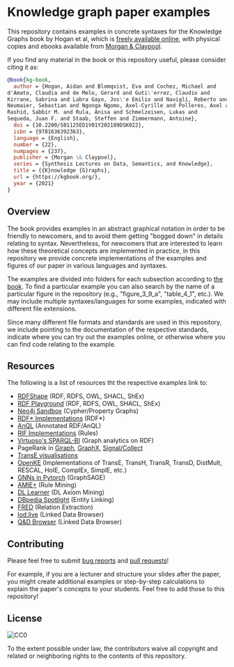 # Knowledge graph paper examples

This repository contains examples in concrete syntaxes for the Knowledge Graphs book by Hogan et al, which is [freely available online](https://kgbook.org/), with physical copies and ebooks available from [Morgan & Claypool](http://www.morganclaypoolpublishers.com/catalog_Orig/product_info.php?products_id=1683).

If you find any material in the book or this repository useful, please consider citing it as:

```bibtex
@book{kg-book,
  author = {Hogan, Aidan and Blomqvist, Eva and Cochez, Michael and
d'Amato, Claudia and de Melo, Gerard and Guti\'errez, Claudio and
Kirrane, Sabrina and Labra Gayo, Jos\'e Emilio and Navigli, Roberto and
Neumaier, Sebastian and Ngonga Ngomo, Axel-Cyrille and Polleres, Axel and
Rashid, Sabbir M. and Rula, Anisa and Schmelzeisen, Lukas and
Sequeda, Juan F. and Staab, Steffen and Zimmermann, Antoine},
  doi = {10.2200/S01125ED1V01Y202109DSK022},
  isbn = {9781636392363},
  language = {English},
  number = {22},
  numpages = {237},
  publisher = {Morgan \& Claypool},
  series = {Synthesis Lectures on Data, Semantics, and Knowledge},
  title = {{K}nowledge {G}raphs},
  url = {https://kgbook.org/},
  year = {2021}
}
```

## Overview

The book provides examples in an abstract graphical notation in order to be friendly to newcomers, and to avoid them getting "bogged down" in details relating to syntax.  Nevertheless, for newcomers that are interested to learn how these theoretical concepts are implemented in practice, in this repository we provide concrete implementations of the examples and figures of our paper in various languages and syntaxes.

The examples are divided into folders for each subsection according to [the book](https://kgbook.org/).
To find a particular example you can also search by the name of a particular figure in the repository (e.g., "figure_3_9_a", "table_4_1", etc.).
We may include multiple syntaxes/languages for some examples, indicated with different file extensions.

Since many different file formats and standards are used in this repository, we include pointing to the documentation of the respective standards, indicate where you can try out the examples online, or otherwise where you can find code relating to the example.

## Resources

The following is a list of resources tht the respective examples link to:

* [RDFShape](https://rdfshape.weso.es/) (RDF, RDFS, OWL, SHACL, ShEx)
* [RDF Playground](http://rdfplayground.dcc.uchile.cl/) (RDF, RDFS, OWL, SHACL, ShEx)
* [Neo4j Sandbox](https://sandbox.neo4j.com/) (Cypher/Property Graphs)
* [RDF* Implementations](https://github.com/w3c/rdf-star) (RDF*)
* [AnQL](https://github.com/nunolopes/anql) (Annotated RDF/AnQL)
* [RIF Implementations](https://www.w3.org/2005/rules/wiki/Implementations) (Rules)
* [Virtuoso's SPARQL-BI](https://medium.com/virtuoso-blog/graph-analytics-using-virtuosos-sparql-bi-extensions-to-sparql-5e75b4be32b3) (Graph analytics on RDF)
* PageRank in [Giraph](https://github.com/usi-systems/giraph-pagerank), [GraphX](https://spark.apache.org/docs/1.6.1/api/java/org/apache/spark/graphx/lib/PageRank.html), [Signal/Collect](https://uzh.github.io/signal-collect/)
* [TransE visualisations](http://www.ccri.com/2018/06/27/use-transe-effectively/)
* [OpenKE](https://github.com/thunlp/OpenKE) (Implementations of TransE, TransH, TransR, TransD, DistMult, RESCAL, HoIE, ComplEx, SimplE, etc.)
* [GNNs in Pytorch](https://towardsdatascience.com/hands-on-graph-neural-networks-with-pytorch-pytorch-geometric-359487e221a8) (GraphSAGE)
* [AMIE+](https://github.com/samehkamaleldin/amie_plus) (Rule Mining)
* [DL Learner](https://dl-learner.org/) (DL Axiom Mining)
* [DBpedia Spotlight](https://www.dbpedia-spotlight.org/demo/) (Entity Linking)
* [FRED](http://wit.istc.cnr.it/stlab-tools/fred/demo/?) (Relation Extraction)
* [lod.live](http://en.lodlive.it/) (Linked Data Browser)
* [Q&D Browser](http://graphite.ecs.soton.ac.uk/browser/) (Linked Data Browser)

## Contributing

Please feel free to submit [bug reports](https://github.com/Knowledge-Graphs-Book/examples/issues) and [pull requests](https://github.com/knowledge-graphs-tutorial/examples/pulls)!

For example, if you are a lecturer and structure your slides after the paper, you might create additional examples or step-by-step calculations to explain the paper's concepts to your students.
Feel free to add those to this repository!

## License

![CC0](https://licensebuttons.net/p/zero/1.0/88x31.png)

To the extent possible under law, the contributors waive all copyright and related or neighboring rights to the contents of this repository.